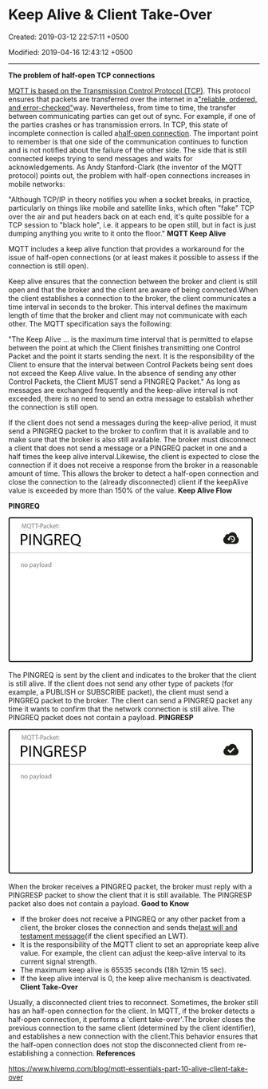 # Keep Alive & Client Take-Over

Created: 2019-03-12 22:57:11 +0500

Modified: 2019-04-16 12:43:12 +0500

---

**The problem of half-open TCP connections**

[MQTT is based on the Transmission Control Protocol (TCP)](https://www.hivemq.com/blog/mqtt-essentials-part-3-client-broker-connection-establishment/). This protocol ensures that packets are transferred over the internet in a["reliable, ordered, and error-checked"](http://en.wikipedia.org/wiki/Transmission_Control_Protocol)way. Nevertheless, from time to time, the transfer between communicating parties can get out of sync. For example, if one of the parties crashes or has transmission errors. In TCP, this state of incomplete connection is called a[half-open connection](http://en.wikipedia.org/wiki/TCP_half-open). The important point to remember is that one side of the communication continues to function and is not notified about the failure of the other side. The side that is still connected keeps trying to send messages and waits for acknowledgements.
As Andy Stanford-Clark (the inventor of the MQTT protocol) points out, the problem with half-open connections increases in mobile networks:

"Although TCP/IP in theory notifies you when a socket breaks, in practice, particularly on things like mobile and satellite links, which often "fake" TCP over the air and put headers back on at each end, it's quite possible for a TCP session to "black hole", i.e. it appears to be open still, but in fact is just dumping anything you write to it onto the floor."
**MQTT Keep Alive**

MQTT includes a keep alive function that provides a workaround for the issue of half-open connections (or at least makes it possible to assess if the connection is still open).

Keep alive ensures that the connection between the broker and client is still open and that the broker and the client are aware of being connected.When the client establishes a connection to the broker, the client communicates a time interval in seconds to the broker. This interval defines the maximum length of time that the broker and client may not communicate with each other.
The MQTT specification says the following:

"The Keep Alive ... is the maximum time interval that is permitted to elapse between the point at which the Client finishes transmitting one Control Packet and the point it starts sending the next. It is the responsibility of the Client to ensure that the interval between Control Packets being sent does not exceed the Keep Alive value. In the absence of sending any other Control Packets, the Client MUST send a PINGREQ Packet."
As long as messages are exchanged frequently and the keep-alive interval is not exceeded, there is no need to send an extra message to establish whether the connection is still open.

If the client does not send a messages during the keep-alive period, it must send a PINGREQ packet to the broker to confirm that it is available and to make sure that the broker is also still available.
The broker must disconnect a client that does not send a message or a PINGREQ packet in one and a half times the keep alive interval.Likewise, the client is expected to close the connection if it does not receive a response from the broker in a reasonable amount of time.
This allows the broker to detect a half-open connection and close the connection to the (already disconnected) client if the keepAlive value is exceeded by more than 150% of the value.
**Keep Alive Flow**

**PINGREQ**

![pingreq](media/Keep-Alive-&-Client-Take-Over-image1.png)

The PINGREQ is sent by the client and indicates to the broker that the client is still alive. If the client does not send any other type of packets (for example, a PUBLISH or SUBSCRIBE packet), the client must send a PINGREQ packet to the broker. The client can send a PINGREQ packet any time it wants to confirm that the network connection is still alive. The PINGREQ packet does not contain a payload.
**PINGRESP**

![pingresp](media/Keep-Alive-&-Client-Take-Over-image2.png)

When the broker receives a PINGREQ packet, the broker must reply with a PINGRESP packet to show the client that it is still available. The PINGRESP packet also does not contain a payload.
**Good to Know**
-   If the broker does not receive a PINGREQ or any other packet from a client, the broker closes the connection and sends the[last will and testament message](https://www.hivemq.com/blog/mqtt-essentials-part-9-last-will-and-testament/)(if the client specified an LWT).
-   It is the responsibility of the MQTT client to set an appropriate keep alive value. For example, the client can adjust the keep-alive interval to its current signal strength.
-   The maximum keep alive is 65535 seconds (18h 12min 15 sec).
-   If the keep alive interval is 0, the keep alive mechanism is deactivated.
**Client Take-Over**

Usually, a disconnected client tries to reconnect. Sometimes, the broker still has an half-open connection for the client. In MQTT, if the broker detects a half-open connection, it performs a 'client take-over'.The broker closes the previous connection to the same client (determined by the client identifier), and establishes a new connection with the client.This behavior ensures that the half-open connection does not stop the disconnected client from re-establishing a connection.
**References**

<https://www.hivemq.com/blog/mqtt-essentials-part-10-alive-client-take-over>